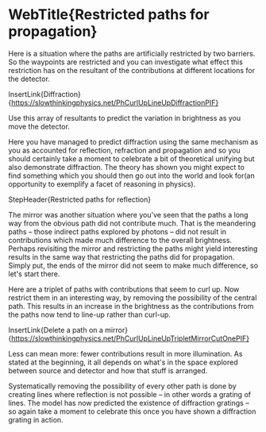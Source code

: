 # WebTitle{Restricted paths for propagation}

Here is a situation where the paths are artificially restricted by two barriers. So the waypoints are restricted and you can investigate what effect this restriction has on the resultant of the contributions at different locations for the detector.

InsertLink{Diffraction}{https://slowthinkingphysics.net/PhCurlUpLineUpDiffractionPIF}

Use this array of resultants to predict the variation in brightness as you move the detector.

Here you have managed to predict diffraction using the same mechanism as you as accounted for reflection, refraction and propagation and so you should certainly take a moment to celebrate a bit of theoretical unifying but also demonstrate diffraction. The theory has shown you might expect to find something which you should then go out into the world and look for(an opportunity to exemplify a facet of reasoning in physics).

StepHeader{Restricted paths for reflection}

The mirror was another situation where you've seen that the paths a long way from the obvious path did not contribute much. That is the meandering paths – those indirect paths explored by photons – did not result in contributions which made much difference to the overall brightness. Perhaps revisiting the mirror and restricting the paths might yield interesting results in the same way that restricting the paths did for propagation. Simply put, the ends of the mirror did not seem to make much difference, so let's start there.

Here are a triplet of paths with contributions that seem to curl up. Now restrict them in an interesting way, by removing the possibility of the central path. This results in an increase in the brightness as the contributions from the paths now tend to line-up rather than curl-up.

InsertLink{Delete a path on a mirror}{https://slowthinkingphysics.net/PhCurlUpLineUpTripletMirrorCutOnePIF}

Less can mean more: fewer contributions result in more illumination. As stated at the beginning, it all depends on what's in the space explored between source and detector and how that stuff is arranged.

Systematically removing the possibility of every other path is done by creating lines where reflection is not possible – in other words a grating of lines. The model has now predicted the existence of diffraction gratings – so again take a moment to celebrate this once you have shown a diffraction grating in action.
